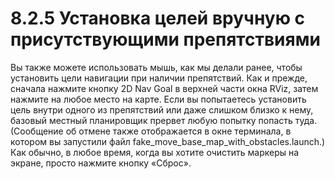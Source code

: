 # 8.2.5 Установка целей вручную с присутствующими препятствиями

Вы также можете использовать мышь, как мы делали ранее, чтобы установить цели навигации при наличии препятствий. Как и прежде, сначала нажмите кнопку 2D Nav Goal в верхней части окна RViz, затем нажмите на любое место на карте. Если вы попытаетесь установить цель внутри одного из препятствий или даже слишком близко к нему, базовый местный планировщик прервет любую попытку попасть туда. \(Сообщение об отмене также отображается в окне терминала, в котором вы запустили файл fake\_move\_base\_map\_with\_obstacles.launch.\) Как обычно, в любое время, когда вы хотите очистить маркеры на экране, просто нажмите кнопку «Сброс».


